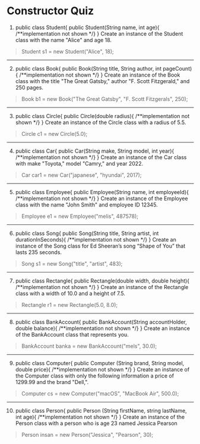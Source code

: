 # Constructor Quiz 

1. public class Student{
public Student(String name, int age){
/**implementation not shown */}
}
Create an instance of the Student class with the name "Alice" and age 18.

 > Student s1 = new Student("Alice", 18);

___

2. public class Book{
public Book(String title, String author, int pageCount){
/**implementation not shown */}
}
Create an instance of the Book class with the title "The Great Gatsby," author "F. Scott
Fitzgerald," and 250 pages.

> Book b1 = new Book("The Great Gatsby", "F. Scott Fitzgerals", 250);

___

3. public class Circle{
public Circle(double radius){
/**implementation not shown */}
}
Create an instance of the Circle class with a radius of 5.5.

> Circle c1 = new Circle(5.0);

___

4. public class Car{
public Car(String make, String model, int year){
/**implementation not shown */}
}
Create an instance of the Car class with make "Toyota," model "Camry," and year 2022.

> Car car1 = new Car("japanese", "hyundai", 2017);

___

5. public class Employee{
public Employee(String name, int employeeId){
/**implementation not shown */}
}
Create an instance of the Employee class with the name "John Smith" and
employee ID 12345.

> Employee e1 = new Employee("melis", 487578);

___

6. public class Song{
public Song(String title, String artist, int durationInSeconds){
/**implementation not shown */}
}
Create an instance of the Song class for Ed Sheeran’s song “Shape of You” that lasts
235 seconds.

> Song s1 = new Song("title", "artist", 483);

___

7. public class Rectangle{
public Rectangle(double width, double height){
/**implementation not shown */}
}
Create an instance of the Rectangle class with a width of 10.0 and a height of 7.5.

> Rectangle r1 = new Rectangle(5.0, 8.0);

___

8. public class BankAccount{
public BankAccount(String accountHolder, double balance){
/**implementation not shown */}
}
Create an instance of the BankAccount class that represents you.

> BankAccount banka = new BankAccount("mels", 30.0);

___

9. public class Computer{
public Computer (String brand, String model, double price){
/**implementation not shown */}
}
Create an instance of the Computer class with only the following information a price of
1299.99 and the brand "Dell,".

> Computer cs = new Computer("macOS", "MacBook Air", 500.0);

___

10. public class Person{
public Person (String firstName, string lastName, int age){
/**implementation not shown */}
}
Create an instance of the Person class with a person who is age 23 named Jessica
Pearson

> Person insan = new Person("Jessica", "Pearson", 30);

